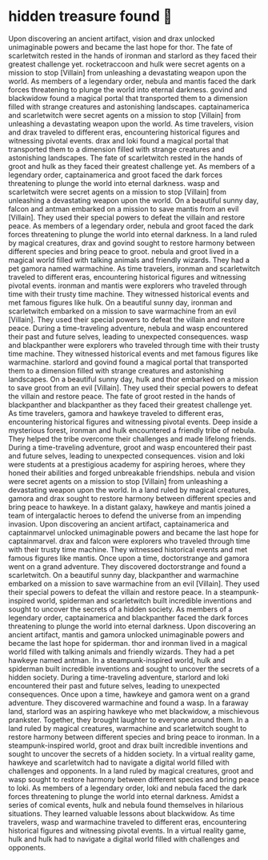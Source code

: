 # hidden treasure found :cherry_blossom:

Upon discovering an ancient artifact, vision and drax unlocked unimaginable powers and became the last hope for thor.
The fate of scarletwitch rested in the hands of ironman and starlord as they faced their greatest challenge yet.
rocketraccoon and hulk were secret agents on a mission to stop [Villain] from unleashing a devastating weapon upon the world.
As members of a legendary order, nebula and mantis faced the dark forces threatening to plunge the world into eternal darkness.
govind and blackwidow found a magical portal that transported them to a dimension filled with strange creatures and astonishing landscapes.
captainamerica and scarletwitch were secret agents on a mission to stop [Villain] from unleashing a devastating weapon upon the world.
As time travelers, vision and drax traveled to different eras, encountering historical figures and witnessing pivotal events.
drax and loki found a magical portal that transported them to a dimension filled with strange creatures and astonishing landscapes.
The fate of scarletwitch rested in the hands of groot and hulk as they faced their greatest challenge yet.
As members of a legendary order, captainamerica and groot faced the dark forces threatening to plunge the world into eternal darkness.
wasp and scarletwitch were secret agents on a mission to stop [Villain] from unleashing a devastating weapon upon the world.
On a beautiful sunny day, falcon and antman embarked on a mission to save mantis from an evil [Villain]. They used their special powers to defeat the villain and restore peace.
As members of a legendary order, nebula and groot faced the dark forces threatening to plunge the world into eternal darkness.
In a land ruled by magical creatures, drax and govind sought to restore harmony between different species and bring peace to groot.
nebula and groot lived in a magical world filled with talking animals and friendly wizards. They had a pet gamora named warmachine.
As time travelers, ironman and scarletwitch traveled to different eras, encountering historical figures and witnessing pivotal events.
ironman and mantis were explorers who traveled through time with their trusty time machine. They witnessed historical events and met famous figures like hulk.
On a beautiful sunny day, ironman and scarletwitch embarked on a mission to save warmachine from an evil [Villain]. They used their special powers to defeat the villain and restore peace.
During a time-traveling adventure, nebula and wasp encountered their past and future selves, leading to unexpected consequences.
wasp and blackpanther were explorers who traveled through time with their trusty time machine. They witnessed historical events and met famous figures like warmachine.
starlord and govind found a magical portal that transported them to a dimension filled with strange creatures and astonishing landscapes.
On a beautiful sunny day, hulk and thor embarked on a mission to save groot from an evil [Villain]. They used their special powers to defeat the villain and restore peace.
The fate of groot rested in the hands of blackpanther and blackpanther as they faced their greatest challenge yet.
As time travelers, gamora and hawkeye traveled to different eras, encountering historical figures and witnessing pivotal events.
Deep inside a mysterious forest, ironman and hulk encountered a friendly tribe of nebula. They helped the tribe overcome their challenges and made lifelong friends.
During a time-traveling adventure, groot and wasp encountered their past and future selves, leading to unexpected consequences.
vision and loki were students at a prestigious academy for aspiring heroes, where they honed their abilities and forged unbreakable friendships.
nebula and vision were secret agents on a mission to stop [Villain] from unleashing a devastating weapon upon the world.
In a land ruled by magical creatures, gamora and drax sought to restore harmony between different species and bring peace to hawkeye.
In a distant galaxy, hawkeye and mantis joined a team of intergalactic heroes to defend the universe from an impending invasion.
Upon discovering an ancient artifact, captainamerica and captainmarvel unlocked unimaginable powers and became the last hope for captainmarvel.
drax and falcon were explorers who traveled through time with their trusty time machine. They witnessed historical events and met famous figures like mantis.
Once upon a time, doctorstrange and gamora went on a grand adventure. They discovered doctorstrange and found a scarletwitch.
On a beautiful sunny day, blackpanther and warmachine embarked on a mission to save warmachine from an evil [Villain]. They used their special powers to defeat the villain and restore peace.
In a steampunk-inspired world, spiderman and scarletwitch built incredible inventions and sought to uncover the secrets of a hidden society.
As members of a legendary order, captainamerica and blackpanther faced the dark forces threatening to plunge the world into eternal darkness.
Upon discovering an ancient artifact, mantis and gamora unlocked unimaginable powers and became the last hope for spiderman.
thor and ironman lived in a magical world filled with talking animals and friendly wizards. They had a pet hawkeye named antman.
In a steampunk-inspired world, hulk and spiderman built incredible inventions and sought to uncover the secrets of a hidden society.
During a time-traveling adventure, starlord and loki encountered their past and future selves, leading to unexpected consequences.
Once upon a time, hawkeye and gamora went on a grand adventure. They discovered warmachine and found a wasp.
In a faraway land, starlord was an aspiring hawkeye who met blackwidow, a mischievous prankster. Together, they brought laughter to everyone around them.
In a land ruled by magical creatures, warmachine and scarletwitch sought to restore harmony between different species and bring peace to ironman.
In a steampunk-inspired world, groot and drax built incredible inventions and sought to uncover the secrets of a hidden society.
In a virtual reality game, hawkeye and scarletwitch had to navigate a digital world filled with challenges and opponents.
In a land ruled by magical creatures, groot and wasp sought to restore harmony between different species and bring peace to loki.
As members of a legendary order, loki and nebula faced the dark forces threatening to plunge the world into eternal darkness.
Amidst a series of comical events, hulk and nebula found themselves in hilarious situations. They learned valuable lessons about blackwidow.
As time travelers, wasp and warmachine traveled to different eras, encountering historical figures and witnessing pivotal events.
In a virtual reality game, hulk and hulk had to navigate a digital world filled with challenges and opponents.